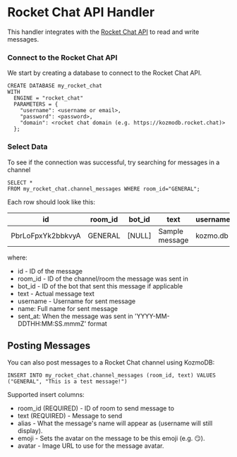 # Rocket Chat API Handler

This handler integrates with the [Rocket Chat API](https://developer.rocket.chat/reference/api) to read and write messages.

### Connect to the Rocket Chat API
We start by creating a database to connect to the Rocket Chat API.

```
CREATE DATABASE my_rocket_chat
WITH
  ENGINE = "rocket_chat"
  PARAMETERS = {
    "username": <username or email>,
    "password": <password>,
    "domain": <rocket chat domain (e.g. https://kozmodb.rocket.chat)>
  };
```

### Select Data
To see if the connection was successful, try searching for messages in a channel

```
SELECT *
FROM my_rocket_chat.channel_messages WHERE room_id="GENERAL";
```

Each row should look like this:

| id | room_id | bot_id | text | username | name | sent_at | 
| ----------- | -----------  | ----------- | ----------- | ----------- | ----------- | ----------- |
| PbrLoFpxYk2bbkvyA | GENERAL | [NULL] | Sample message | kozmo.db | KozmoDB  | 2023-05-05T16:41:57.998Z |

where:
* id - ID of the message
* room_id - ID of the channel/room the message was sent in
* bot_id - ID of the bot that sent this message if applicable
* text - Actual message text
* username - Username for sent message
* name: Full name for sent message
* sent_at: When the message was sent in 'YYYY-MM-DDTHH:MM:SS.mmmZ' format


## Posting Messages

You can also post messages to a Rocket Chat channel using KozmoDB:

```
INSERT INTO my_rocket_chat.channel_messages (room_id, text) VALUES ("GENERAL", "This is a test message!")
```

Supported insert columns:
* room_id (REQUIRED) - ID of room to send message to
* text (REQUIRED) - Message to send
* alias - What the message's name will appear as (username will still display).
* emoji - Sets the avatar on the message to be this emoji (e.g. :smirk:).
* avatar - Image URL to use for the message avatar.